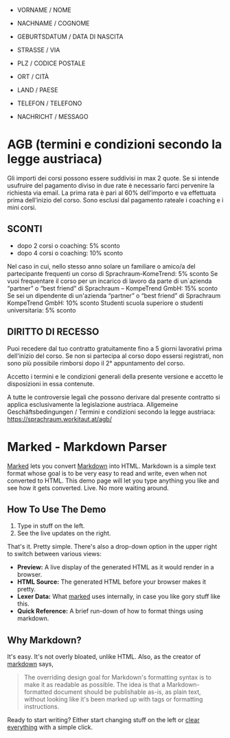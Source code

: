 - VORNAME / NOME
- NACHNAME / COGNOME
- GEBURTSDATUM / DATA DI NASCITA
- STRASSE / VIA
- PLZ / CODICE POSTALE
- ORT / CITÀ
- LAND / PAESE
- TELEFON / TELEFONO

- NACHRICHT / MESSAGO



AGB (termini e condizioni secondo la legge austriaca)
============

Gli importi dei corsi possono essere suddivisi in max 2 quote. Se si intende usufruire del pagamento diviso in due rate è necessario farci pervenire la richiesta via email. La prima rata è pari al 60% dell’importo e va effettuata prima dell’inizio del corso. Sono esclusi dal pagamento rateale i coaching e i mini corsi.

SCONTI
------

- dopo 2  corsi o coaching: 5% sconto
- dopo 4 corsi o coaching: 10% sconto

Nel caso in cui, nello stesso anno solare un familiare
o amico/a del partecipante frequenti un corso
di Sprachraum-KomeTrend: 5% sconto
Se vuoi frequentare il corso per un incarico di lavoro
da parte di un´azienda “partner” o “best friend”
di Sprachraum – KompeTrend GmbH: 15% sconto
Se sei un dipendente di un'azienda “partner” o “best friend”
di Sprachraum KompeTrend GmbH: 10% sconto
Studenti scuola superiore o studenti universitaria: 5% sconto

DIRITTO DI RECESSO
------------------

Puoi recedere dal tuo contratto gratuitamente fino a 5 giorni lavorativi prima dell'inizio del corso.
Se non si partecipa al corso dopo essersi registrati, non sono più possibile rimborsi dopo il 2° appuntamento del corso.

Accetto i termini e le condizioni generali della presente versione e accetto le disposizioni in essa contenute.

A tutte le controversie legali che possono  derivare dal presente contratto si applica esclusivamente la legislazione austriaca.
Allgemeine Geschäftsbedingungen / Termini e condizioni secondo la legge austriaca:  https://sprachraum.workitaut.at/agb/


Marked - Markdown Parser
========================

[Marked] lets you convert [Markdown] into HTML.  Markdown is a simple text format whose goal is to be very easy to read and write, even when not converted to HTML.  This demo page will let you type anything you like and see how it gets converted.  Live.  No more waiting around.

How To Use The Demo
-------------------

1. Type in stuff on the left.
2. See the live updates on the right.

That's it.  Pretty simple.  There's also a drop-down option in the upper right to switch between various views:

- **Preview:**  A live display of the generated HTML as it would render in a browser.
- **HTML Source:**  The generated HTML before your browser makes it pretty.
- **Lexer Data:**  What [marked] uses internally, in case you like gory stuff like this.
- **Quick Reference:**  A brief run-down of how to format things using markdown.

Why Markdown?
-------------

It's easy.  It's not overly bloated, unlike HTML.  Also, as the creator of [markdown] says,

> The overriding design goal for Markdown's
> formatting syntax is to make it as readable
> as possible. The idea is that a
> Markdown-formatted document should be
> publishable as-is, as plain text, without
> looking like it's been marked up with tags
> or formatting instructions.

Ready to start writing?  Either start changing stuff on the left or
[clear everything](/demo/?text=) with a simple click.

[Marked]: https://github.com/markedjs/marked/
[Markdown]: http://daringfireball.net/projects/markdown/
